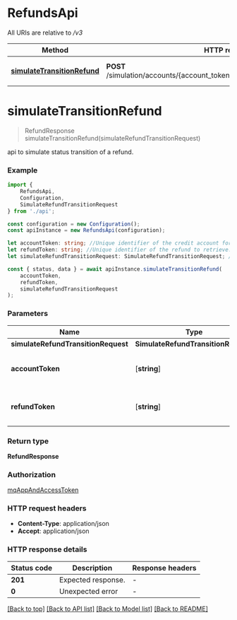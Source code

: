 # RefundsApi

All URIs are relative to */v3*

|Method | HTTP request | Description|
|------------- | ------------- | -------------|
|[**simulateTransitionRefund**](#simulatetransitionrefund) | **POST** /simulation/accounts/{account_token}/refunds/{refund_token}/transitions | Simulate Refund Transition|

# **simulateTransitionRefund**
> RefundResponse simulateTransitionRefund(simulateRefundTransitionRequest)

api to simulate status transition of a refund.

### Example

```typescript
import {
    RefundsApi,
    Configuration,
    SimulateRefundTransitionRequest
} from './api';

const configuration = new Configuration();
const apiInstance = new RefundsApi(configuration);

let accountToken: string; //Unique identifier of the credit account for which you want to create a balance refund.  Send a `GET` request to `/credit/accounts` to retrieve existing credit account tokens. (default to undefined)
let refundToken: string; //Unique identifier of the refund to retrieve.  Send a `GET` request to `/credit/accounts/{account_token}/refunds/{refund_token}` to retrieve existing refunds. (default to undefined)
let simulateRefundTransitionRequest: SimulateRefundTransitionRequest; //

const { status, data } = await apiInstance.simulateTransitionRefund(
    accountToken,
    refundToken,
    simulateRefundTransitionRequest
);
```

### Parameters

|Name | Type | Description  | Notes|
|------------- | ------------- | ------------- | -------------|
| **simulateRefundTransitionRequest** | **SimulateRefundTransitionRequest**|  | |
| **accountToken** | [**string**] | Unique identifier of the credit account for which you want to create a balance refund.  Send a &#x60;GET&#x60; request to &#x60;/credit/accounts&#x60; to retrieve existing credit account tokens. | defaults to undefined|
| **refundToken** | [**string**] | Unique identifier of the refund to retrieve.  Send a &#x60;GET&#x60; request to &#x60;/credit/accounts/{account_token}/refunds/{refund_token}&#x60; to retrieve existing refunds. | defaults to undefined|


### Return type

**RefundResponse**

### Authorization

[mqAppAndAccessToken](../README.md#mqAppAndAccessToken)

### HTTP request headers

 - **Content-Type**: application/json
 - **Accept**: application/json


### HTTP response details
| Status code | Description | Response headers |
|-------------|-------------|------------------|
|**201** | Expected response. |  -  |
|**0** | Unexpected error |  -  |

[[Back to top]](#) [[Back to API list]](../README.md#documentation-for-api-endpoints) [[Back to Model list]](../README.md#documentation-for-models) [[Back to README]](../README.md)

